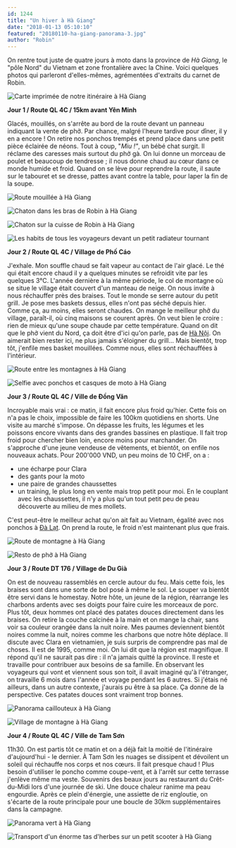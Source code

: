 ```yaml
---
id: 1244
title: "Un hiver à Hà Giang"
date: "2018-01-13 05:10:10"
featured: "20180110-ha-giang-panorama-3.jpg"
author: "Robin"
---
```


On rentre tout juste de quatre jours à moto dans la province de _Hà Giang_, le
"pôle Nord" du Vietnam et zone frontalière avec la Chine. Voici quelques photos
qui parleront d'elles-mêmes, agrémentées d'extraits du carnet de Robin.

![Carte imprimée de notre itinéraire à Hà Giang](20180112-carte-ha-giang.jpg)

**Jour 1 / Route QL 4C / 15km avant Yên Minh**

Glacés, mouillés, on s'arrête au bord de la route devant un panneau indiquant la
vente de phở. Par chance, malgré l'heure tardive pour dîner, il y en a encore !
On retire nos ponchos trempés et prend place dans une petit pièce éclairée de
néons. Tout à coup, "_Miu !"_, un bébé chat surgit. Il réclame des caresses mais
surtout du phở gà. On lui donne un morceau de poulet et beaucoup de tendresse ;
il nous donne chaud au cœur dans ce monde humide et froid. Quand on se lève pour
reprendre la route, il saute sur le tabouret et se dresse, pattes avant contre
la table, pour laper la fin de la soupe.

![Route mouillée à Hà Giang](20180108-ha-giang-route-mouillee.jpg)

![Chaton dans les bras de Robin à Hà Giang](20180108-ha-giang-chat-1.jpg)

![Chaton sur la cuisse de Robin à Hà Giang](20180108-ha-giang-chat-2.jpg)

![Les habits de tous les voyageurs devant un petit radiateur tournant](20180108-ha-giang-radiateur.jpg "Malgré la nuit devant le radiateur, mes chaussures resteront mouillées pendant encore deux jours")

**Jour 2 / Route QL 4C / Village de Phố Cáo**

J'exhale. Mon souffle chaud se fait vapeur au contact de l'air glacé. Le thé qui
était encore chaud il y a quelques minutes se refroidit vite par les quelques
3°C. L'année dernière à la même période, le col de montagne où se situe le
village était couvert d'un manteau de neige. On nous invite à nous réchauffer
près des braises. Tout le monde se serre autour du petit grill. Je pose mes
baskets dessus, elles n'ont pas séché depuis hier. Comme ça, au moins, elles
seront chaudes. On mange le meilleur phở du village, paraît-il, où cinq maisons
se courent après. On veut bien le croire : rien de mieux qu'une soupe chaude par
cette température. Quand on dit que le phở vient du Nord, ça doit être d'ici
qu'on parle, pas de
[Hà Nội](https://eaudepoisson.com/2018/01/07/ha-noi-4-secrets-a-decouvrir/). On
aimerait bien rester ici, ne plus jamais s'éloigner du grill... Mais bientôt,
trop tôt, j'enfile mes basket mouillées. Comme nous, elles sont réchauffées à
l'intérieur.

![Route entre les montagnes à Hà Giang](20180110-ha-giang-route-2.jpg)

![Selfie avec ponchos et casques de moto à Hà Giang](20180110-ha-giang-selfie.jpg)

**Jour 3 / Route QL 4C / Ville de Đồng Văn**

Incroyable mais vrai : ce matin, il fait encore plus froid qu'hier. Cette fois
on n'a pas le choix, impossible de faire les 100km quotidiens en shorts. Une
visite au marché s'impose. On dépasse les fruits, les légumes et les poissons
encore vivants dans des grandes bassines en plastique. Il fait trop froid pour
chercher bien loin, encore moins pour marchander. On s'approche d'une jeune
vendeuse de vêtements, et bientôt, on enfile nos nouveaux achats. Pour 200'000
VND, un peu moins de 10 CHF, on a :

- une écharpe pour Clara
- des gants pour la moto
- une paire de grandes chaussettes
- un training, le plus long en vente mais trop petit pour moi. En le couplant
  avec les chaussettes, il n'y a plus qu'un tout petit peu de peau découverte au
  milieu de mes mollets.

C'est peut-être le meilleur achat qu'on ait fait au Vietnam, égalité avec nos
ponchos à [Đà Lạt](https://eaudepoisson.com/2017/11/14/posey-oklm-a-da-lat/). On
prend la route, le froid n'est maintenant plus que frais.

![Route de montagne à Hà Giang](20180110-ha-giang-route-1.jpg)

![Resto de phở à Hà Giang](20180110-ha-giang-pho.jpg)

**Jour 3 / Route DT 176 / Village de Du Già**

On est de nouveau rassemblés en cercle autour du feu. Mais cette fois, les
braises sont dans une sorte de bol posé à même le sol. Le souper va bientôt être
servi dans le homestay. Notre hôte, un jeune de la région, réarrange les
charbons ardents avec ses doigts pour faire cuire les morceaux de porc. Plus
tôt, deux hommes ont placé des patates douces directement dans les braises. On
retire la couche calcinée à la main et on mange la chair, sans voir sa couleur
orangée dans la nuit noire. Mes paumes deviennent bientôt noires comme la nuit,
noires comme les charbons que notre hôte déplace. Il discute avec Clara en
vietnamien, je suis surpris de comprendre pas mal de choses. Il est de 1995,
comme moi. On lui dit que la région est magnifique. Il répond qu'il ne saurait
pas dire : il n'a jamais quitté la province. Il reste et travaille pour
contribuer aux besoins de sa famille. En observant les voyageurs qui vont et
viennent sous son toit, il avait imaginé qu'à l'étranger, on travaille 6 mois
dans l'année et voyage pendant les 6 autres. Si j'étais né ailleurs, dans un
autre contexte, j'aurais pu être à sa place. Ça donne de la perspective. Ces
patates douces sont vraiment trop bonnes.

![Panorama caillouteux à Hà Giang](20180109-ha-giang-panorama-2.jpg)

![Village de montagne à Hà Giang](20180110-ha-giang-village.jpg)

**Jour 4 / Route QL 4C / Ville de Tam Sơn**

11h30. On est partis tôt ce matin et on a déjà fait la moitié de l'itinéraire
d'aujourd'hui - le dernier. À Tam Sơn les nuages se dissipent et dévoilent un
soleil qui réchauffe nos corps et nos cœurs. Il fait presque chaud ! Plus besoin
d'utiliser le poncho comme coupe-vent, et à l'arrêt sur cette terrasse j'enlève
même ma veste. Souvenirs des beaux jours au restaurant du Crêt-du-Midi lors
d'une journée de ski. Une douce chaleur ranime ma peau engourdie. Après ce plein
d'énergie, une assiette de riz engloutie, on s'écarte de la route principale
pour une boucle de 30km supplémentaires dans la campagne.

![Panorama vert à Hà Giang](20180109-ha-giang-panorama-1.jpg)

![Transport d'un énorme tas d'herbes sur un petit scooter à Hà Giang](20180111-ha-giang-botte-herbe.jpg)
